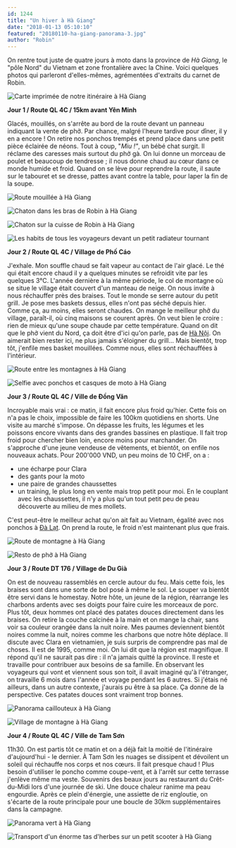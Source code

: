 ```yaml
---
id: 1244
title: "Un hiver à Hà Giang"
date: "2018-01-13 05:10:10"
featured: "20180110-ha-giang-panorama-3.jpg"
author: "Robin"
---
```


On rentre tout juste de quatre jours à moto dans la province de _Hà Giang_, le
"pôle Nord" du Vietnam et zone frontalière avec la Chine. Voici quelques photos
qui parleront d'elles-mêmes, agrémentées d'extraits du carnet de Robin.

![Carte imprimée de notre itinéraire à Hà Giang](20180112-carte-ha-giang.jpg)

**Jour 1 / Route QL 4C / 15km avant Yên Minh**

Glacés, mouillés, on s'arrête au bord de la route devant un panneau indiquant la
vente de phở. Par chance, malgré l'heure tardive pour dîner, il y en a encore !
On retire nos ponchos trempés et prend place dans une petit pièce éclairée de
néons. Tout à coup, "_Miu !"_, un bébé chat surgit. Il réclame des caresses mais
surtout du phở gà. On lui donne un morceau de poulet et beaucoup de tendresse ;
il nous donne chaud au cœur dans ce monde humide et froid. Quand on se lève pour
reprendre la route, il saute sur le tabouret et se dresse, pattes avant contre
la table, pour laper la fin de la soupe.

![Route mouillée à Hà Giang](20180108-ha-giang-route-mouillee.jpg)

![Chaton dans les bras de Robin à Hà Giang](20180108-ha-giang-chat-1.jpg)

![Chaton sur la cuisse de Robin à Hà Giang](20180108-ha-giang-chat-2.jpg)

![Les habits de tous les voyageurs devant un petit radiateur tournant](20180108-ha-giang-radiateur.jpg "Malgré la nuit devant le radiateur, mes chaussures resteront mouillées pendant encore deux jours")

**Jour 2 / Route QL 4C / Village de Phố Cáo**

J'exhale. Mon souffle chaud se fait vapeur au contact de l'air glacé. Le thé qui
était encore chaud il y a quelques minutes se refroidit vite par les quelques
3°C. L'année dernière à la même période, le col de montagne où se situe le
village était couvert d'un manteau de neige. On nous invite à nous réchauffer
près des braises. Tout le monde se serre autour du petit grill. Je pose mes
baskets dessus, elles n'ont pas séché depuis hier. Comme ça, au moins, elles
seront chaudes. On mange le meilleur phở du village, paraît-il, où cinq maisons
se courent après. On veut bien le croire : rien de mieux qu'une soupe chaude par
cette température. Quand on dit que le phở vient du Nord, ça doit être d'ici
qu'on parle, pas de
[Hà Nội](https://eaudepoisson.com/2018/01/07/ha-noi-4-secrets-a-decouvrir/). On
aimerait bien rester ici, ne plus jamais s'éloigner du grill... Mais bientôt,
trop tôt, j'enfile mes basket mouillées. Comme nous, elles sont réchauffées à
l'intérieur.

![Route entre les montagnes à Hà Giang](20180110-ha-giang-route-2.jpg)

![Selfie avec ponchos et casques de moto à Hà Giang](20180110-ha-giang-selfie.jpg)

**Jour 3 / Route QL 4C / Ville de Đồng Văn**

Incroyable mais vrai : ce matin, il fait encore plus froid qu'hier. Cette fois
on n'a pas le choix, impossible de faire les 100km quotidiens en shorts. Une
visite au marché s'impose. On dépasse les fruits, les légumes et les poissons
encore vivants dans des grandes bassines en plastique. Il fait trop froid pour
chercher bien loin, encore moins pour marchander. On s'approche d'une jeune
vendeuse de vêtements, et bientôt, on enfile nos nouveaux achats. Pour 200'000
VND, un peu moins de 10 CHF, on a :

- une écharpe pour Clara
- des gants pour la moto
- une paire de grandes chaussettes
- un training, le plus long en vente mais trop petit pour moi. En le couplant
  avec les chaussettes, il n'y a plus qu'un tout petit peu de peau découverte au
  milieu de mes mollets.

C'est peut-être le meilleur achat qu'on ait fait au Vietnam, égalité avec nos
ponchos à [Đà Lạt](https://eaudepoisson.com/2017/11/14/posey-oklm-a-da-lat/). On
prend la route, le froid n'est maintenant plus que frais.

![Route de montagne à Hà Giang](20180110-ha-giang-route-1.jpg)

![Resto de phở à Hà Giang](20180110-ha-giang-pho.jpg)

**Jour 3 / Route DT 176 / Village de Du Già**

On est de nouveau rassemblés en cercle autour du feu. Mais cette fois, les
braises sont dans une sorte de bol posé à même le sol. Le souper va bientôt être
servi dans le homestay. Notre hôte, un jeune de la région, réarrange les
charbons ardents avec ses doigts pour faire cuire les morceaux de porc. Plus
tôt, deux hommes ont placé des patates douces directement dans les braises. On
retire la couche calcinée à la main et on mange la chair, sans voir sa couleur
orangée dans la nuit noire. Mes paumes deviennent bientôt noires comme la nuit,
noires comme les charbons que notre hôte déplace. Il discute avec Clara en
vietnamien, je suis surpris de comprendre pas mal de choses. Il est de 1995,
comme moi. On lui dit que la région est magnifique. Il répond qu'il ne saurait
pas dire : il n'a jamais quitté la province. Il reste et travaille pour
contribuer aux besoins de sa famille. En observant les voyageurs qui vont et
viennent sous son toit, il avait imaginé qu'à l'étranger, on travaille 6 mois
dans l'année et voyage pendant les 6 autres. Si j'étais né ailleurs, dans un
autre contexte, j'aurais pu être à sa place. Ça donne de la perspective. Ces
patates douces sont vraiment trop bonnes.

![Panorama caillouteux à Hà Giang](20180109-ha-giang-panorama-2.jpg)

![Village de montagne à Hà Giang](20180110-ha-giang-village.jpg)

**Jour 4 / Route QL 4C / Ville de Tam Sơn**

11h30. On est partis tôt ce matin et on a déjà fait la moitié de l'itinéraire
d'aujourd'hui - le dernier. À Tam Sơn les nuages se dissipent et dévoilent un
soleil qui réchauffe nos corps et nos cœurs. Il fait presque chaud ! Plus besoin
d'utiliser le poncho comme coupe-vent, et à l'arrêt sur cette terrasse j'enlève
même ma veste. Souvenirs des beaux jours au restaurant du Crêt-du-Midi lors
d'une journée de ski. Une douce chaleur ranime ma peau engourdie. Après ce plein
d'énergie, une assiette de riz engloutie, on s'écarte de la route principale
pour une boucle de 30km supplémentaires dans la campagne.

![Panorama vert à Hà Giang](20180109-ha-giang-panorama-1.jpg)

![Transport d'un énorme tas d'herbes sur un petit scooter à Hà Giang](20180111-ha-giang-botte-herbe.jpg)
